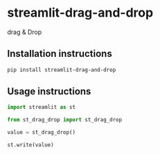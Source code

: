 # streamlit-drag-and-drop

drag & Drop

## Installation instructions 

```sh
pip install streamlit-drag-and-drop
```

## Usage instructions

```python
import streamlit as st

from st_drag_drop import st_drag_drop

value = st_drag_drop()

st.write(value)
